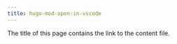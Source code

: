 ```yaml
---
title: hugo-mod-open-in-vscode
---
```


The title of this page contains the link to the content file.
